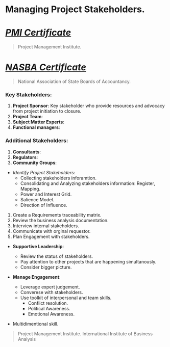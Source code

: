 # Managing Project Stakeholders.
# [*PMI Certificate*](https://www.linkedin.com/learning/certificates/79d7ccad41db58885cc2680e2cd2e4c09ad75e06fb53d8305d742e750829b55c)
> Project Management Institute.
# [*NASBA Certificate*](https://www.linkedin.com/learning/certificates/65a8a70a37e443224828634c009300241102f13cc61cea69e2241e129a5cf784?u=60693444)
> National Association of State Boards of Accountancy.

### Key Stakeholders:
1. **Project Sponsor**: Key stakeholder who provide resources and advocacy from project initiation to closure.
2. **Project Team**:
3. **Subject Matter Experts**:
4. **Functional managers**:
### Additional Stakeholders:
1. **Consultants**:
2. **Regulators**:
3. **Community Groups**:

- *Identify Project Stakeholders*:
    - Collecting stakeholders inforamtion.
    - Consolidating and Analyzing stakeholders information: Register, Mapping.
    - Power and Interest Grid.
    - Salience Model.
    - Direction of Influence.

1. Create a Requirements traceability matrix.
2. Review the business analysis documentation.
3. Interview internal stakeholders.
4. Communicate with orginal requestor.
5. Plan Engagement with stakeholders.

- **Supportive Leadership**:
    - Review the status of stakeholders.
    - Pay attention to other projects that are happening simultanously.
    - Consider bigger picture.
- **Manage Engagement**:
    - Leverage expert judgement.
    - Converese with stakeholders.
    - Use toolkit of interpersonal and team skills.
        - Conflict resolution.
        - Political Awareness.
        - Emotional Awareness.

- Multidimentional skill. 
> Project Management Institute.
> International Institute of Business Analysis



